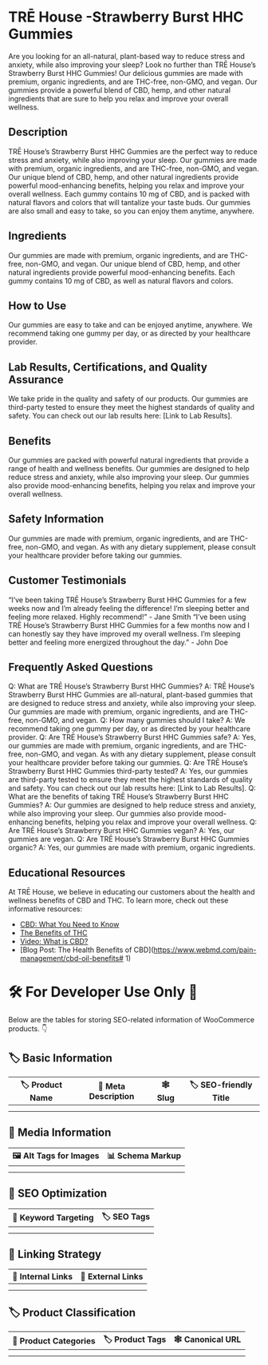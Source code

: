 # TRĒ House -Strawberry Burst HHC Gummies
Are you looking for an all-natural, plant-based way to reduce stress and anxiety, while also improving your sleep? Look no further than TRĒ House’s Strawberry Burst HHC Gummies! Our delicious gummies are made with premium, organic ingredients, and are THC-free, non-GMO, and vegan. Our gummies provide a powerful blend of CBD, hemp, and other natural ingredients that are sure to help you relax and improve your overall wellness.
## Description
TRĒ House’s Strawberry Burst HHC Gummies are the perfect way to reduce stress and anxiety, while also improving your sleep. Our gummies are made with premium, organic ingredients, and are THC-free, non-GMO, and vegan. Our unique blend of CBD, hemp, and other natural ingredients provide powerful mood-enhancing benefits, helping you relax and improve your overall wellness. Each gummy contains 10 mg of CBD, and is packed with natural flavors and colors that will tantalize your taste buds. Our gummies are also small and easy to take, so you can enjoy them anytime, anywhere.
## Ingredients
Our gummies are made with premium, organic ingredients, and are THC-free, non-GMO, and vegan. Our unique blend of CBD, hemp, and other natural ingredients provide powerful mood-enhancing benefits. Each gummy contains 10 mg of CBD, as well as natural flavors and colors.
## How to Use
Our gummies are easy to take and can be enjoyed anytime, anywhere. We recommend taking one gummy per day, or as directed by your healthcare provider.
## Lab Results, Certifications, and Quality Assurance
We take pride in the quality and safety of our products. Our gummies are third-party tested to ensure they meet the highest standards of quality and safety. You can check out our lab results here: [Link to Lab Results].
## Benefits
Our gummies are packed with powerful natural ingredients that provide a range of health and wellness benefits. Our gummies are designed to help reduce stress and anxiety, while also improving your sleep. Our gummies also provide mood-enhancing benefits, helping you relax and improve your overall wellness.
## Safety Information
Our gummies are made with premium, organic ingredients, and are THC-free, non-GMO, and vegan. As with any dietary supplement, please consult your healthcare provider before taking our gummies.
## Customer Testimonials
“I’ve been taking TRĒ House’s Strawberry Burst HHC Gummies for a few weeks now and I’m already feeling the difference! I’m sleeping better and feeling more relaxed. Highly recommend!” - Jane Smith
“I’ve been using TRĒ House’s Strawberry Burst HHC Gummies for a few months now and I can honestly say they have improved my overall wellness. I’m sleeping better and feeling more energized throughout the day.” - John Doe
## Frequently Asked Questions
Q: What are TRĒ House’s Strawberry Burst HHC Gummies?
A: TRĒ House’s Strawberry Burst HHC Gummies are all-natural, plant-based gummies that are designed to reduce stress and anxiety, while also improving your sleep. Our gummies are made with premium, organic ingredients, and are THC-free, non-GMO, and vegan.
Q: How many gummies should I take?
A: We recommend taking one gummy per day, or as directed by your healthcare provider.
Q: Are TRĒ House’s Strawberry Burst HHC Gummies safe?
A: Yes, our gummies are made with premium, organic ingredients, and are THC-free, non-GMO, and vegan. As with any dietary supplement, please consult your healthcare provider before taking our gummies.
Q: Are TRĒ House’s Strawberry Burst HHC Gummies third-party tested?
A: Yes, our gummies are third-party tested to ensure they meet the highest standards of quality and safety. You can check out our lab results here: [Link to Lab Results].
Q: What are the benefits of taking TRĒ House’s Strawberry Burst HHC Gummies?
A: Our gummies are designed to help reduce stress and anxiety, while also improving your sleep. Our gummies also provide mood-enhancing benefits, helping you relax and improve your overall wellness.
Q: Are TRĒ House’s Strawberry Burst HHC Gummies vegan?
A: Yes, our gummies are vegan.
Q: Are TRĒ House’s Strawberry Burst HHC Gummies organic?
A: Yes, our gummies are made with premium, organic ingredients.
## Educational Resources
At TRĒ House, we believe in educating our customers about the health and wellness benefits of CBD and THC. To learn more, check out these informative resources:
- [CBD: What You Need to Know](https://www.healthline.com/health/cbd-oil-benefits)
- [The Benefits of THC](https://www.leafly.com/news/cannabis-101/what-is-thc-and-what-are-its-effects)
- [Video: What is CBD?](https://www.youtube.com/watch?v=3yQqA4wzSg8)
- [Blog Post: The Health Benefits of CBD](https://www.webmd.com/pain-management/cbd-oil-benefits# 1)
# 🛠️ For Developer Use Only 🔐

Below are the tables for storing SEO-related information of WooCommerce products. 👇

## 🏷️ Basic Information 

| 🏷️ Product Name | 📝 Meta Description | 🕸️ Slug | 🏷️ SEO-friendly Title |
| -------------- | ------------------ | ------ | ---------------------- |
|                |                    |        |                        |
|                |                    |        |                        |

## 📸 Media Information

| 🖼️ Alt Tags for Images | 📊 Schema Markup |
| --------------------- | --------------- |
|                       |                 |
|                       |                 |

## 🔎 SEO Optimization

| 🎯 Keyword Targeting | 🏷️ SEO Tags |
| ------------------- | ---------- |
|                     |            |
|                     |            |

## 🔗 Linking Strategy 

| 🔗 Internal Links | 🔗 External Links |
| ---------------- | ---------------- |
|                  |                  |
|                  |                  |

## 🏷️ Product Classification 

| 📂 Product Categories | 🏷️ Product Tags | 🕸️ Canonical URL |
| ------------------ | ------------ | ------------- |
|                    |              |               |
|                    |              |               |
